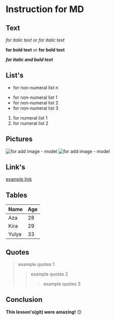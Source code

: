 # Instruction for MD

## Text

*for italic text* or _for italic text_

**for bold text** or __for bold text__

*__for italic and bold text__*

## List's

+ for non-numeral list n
* for non-numeral list 1
* for non-numeral list 2
* for non-numeral list 3

1. for numeral list 1
2. for numeral list 2

## Pictures

![for add image - model](/gb_study_project/pic_1.jpg)
![for add image - model](/gb_study_project/pic_2.jpg)

## Link's

[example link](http://google.com/ "additional description")

## Tables

Name|Age
----|---
Aza|28
Kira|29
Yulya|33

## Quotes

>example quotes 1
>>example quotes 2
>>>example quotes 3

## Conclusion

**This lesson's(git) were amazing!** :blush: